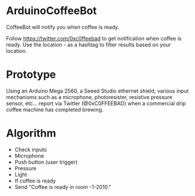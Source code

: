 ArduinoCoffeeBot
================

CoffeeBot will notify you when coffee is ready.

Follow https://twitter.com/0xc0ffeebad to get notification when coffee is ready. Use the location - as a hashtag to filter results based on your location.

Prototype
=========

Using an Arduino Mega 2560, a Seeed Studio ethernet shield, various input mechanisms such as a microphone, photoresister, resistive pressure sensor, etc... report via Twitter (@0xC0FFEEBAD) when a commercial drip coffee machine has completed brewing.

Algorithm
=========
- Check inputs
 - Microphone
 - Push button (user trigger)
 - Pressure
 - Light
- If coffee is ready
 - Send "Coffee is ready in room -1-2010."

